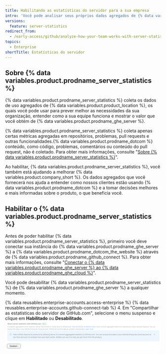 ```yaml
---
title: Habilitando as estatísticas do servidor para a sua empresa
intro: 'Você pode analisar seus próprios dados agregados de {% data variables.product.prodname_ghe_server %} e nos ajudar a melhorar {% data variables.product.company_short %} produtos, habilitando {% data variables.product.prodname_server_statistics %}.'
versions:
  feature: server-statistics
redirect_from:
  - /early-access/github/analyze-how-your-team-works-with-server-statistics/about-server-statistics/enabling-server-statistics
topics:
  - Enterprise
shortTitle: Estatísticas do servidor
---
```


## Sobre {% data variables.product.prodname_server_statistics %}

{% data variables.product.prodname_server_statistics %} coleta os dados de uso agregados de {% data variables.product.product_location %}, os quais você pode usar para prever melhor as necessidades da sua organização, entender como a sua equipe funciona e mostrar o valor que você obtém de {% data variables.product.prodname_ghe_server %}.

{% data variables.product.prodname_server_statistics %} coleta apenas certas métricas agregadas em repositórios, problemas, pull requests e outras funcionalidades.{% data variables.product.prodname_dotcom %} conteúdo, como código, problemas, comentários ou conteúdo do pull request, não é coletado. Para obter mais informações, consulte "[Sobre {% data variables.product.prodname_server_statistics %}](/admin/monitoring-activity-in-your-enterprise/analyzing-how-your-team-works-with-server-statistics/about-server-statistics)".

Ao habilitar, {% data variables.product.prodname_server_statistics %}, você também está ajudando a melhorar {% data variables.product.company_short %}. Os dados agregados que você fornecerá nos ajuda a entender como nossos clientes estão usando {% data variables.product.prodname_dotcom %} e a tomar decisões melhores e mais informadas sobre o produto, o que beneficia você.

## Habilitar o {% data variables.product.prodname_server_statistics %}

Antes de poder habilitar {% data variables.product.prodname_server_statistics %}, primeiro você deve conectar sua instância do {% data variables.product.prodname_ghe_server %} a {% data variables.product.prodname_dotcom_the_website %} através de {% data variables.product.prodname_github_connect %}. Para obter mais informações, consulte "[Conectar o {% data variables.product.prodname_ghe_server %} ao {% data variables.product.prodname_ghe_cloud %}](/enterprise-server@3.1/admin/configuration/managing-connections-between-github-enterprise-server-and-github-enterprise-cloud/connecting-github-enterprise-server-to-github-enterprise-cloud)".

Você pode desabilitar {% data variables.product.prodname_server_statistics %} de {% data variables.product.prodname_ghe_server %} a qualquer momento.

{% data reusables.enterprise-accounts.access-enterprise %}
{% data reusables.enterprise-accounts.github-connect-tab %}
4. Em "Compartilhar as estatísticas do servidor de GitHub.com", selecione o menu suspenso e clique em **Habilitado** ou **Desabilitado**. ![Captura de tela do menu suspenso de {% data variables.product.prodname_server_statistics %} com opções habilitadas ou desabilitadas](/assets/images/help/server-statistics/server-statistics-enable-disable-options.png)
